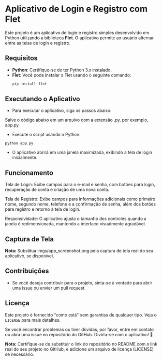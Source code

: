 # Aplicativo de Login e Registro com Flet

Este projeto é um aplicativo de login e registro simples desenvolvido em Python utilizando a biblioteca **Flet**. O aplicativo permite ao usuário alternar entre as telas de login e registro.

## Requisitos

- **Python**: Certifique-se de ter Python 3.x instalado.
- **Flet**: Você pode instalar o Flet usando o seguinte comando:
  ```bash
  pip install flet

## Executando o Aplicativo

- Para executar o aplicativo, siga os passos abaixo:

Salve o código abaixo em um arquivo com a extensão .py, por exemplo, app.py.

- Execute o script usando o Python:
```
python app.py
```

- O aplicativo abrirá em uma janela maximizada, exibindo a tela de login inicialmente.

## Funcionamento

Tela de Login: Exibe campos para o e-mail e senha, com botões para login, recuperação de conta e criação de uma nova conta.

Tela de Registro: Exibe campos para informações adicionais como primeiro nome, segundo nome, telefone e a confirmação de senha, além dos botões para registro e retorno à tela de login.

Responsividade: O aplicativo ajusta o tamanho dos controles quando a janela é redimensionada, mantendo a interface visualmente agradável.

## Captura de Tela

**Nota:** Substitua imgs/app_screenshot.png pela captura de tela real do seu aplicativo, se disponível.

## Contribuições

- Se você deseja contribuir para o projeto, sinta-se à vontade para abrir uma issue ou enviar um pull request.

## Licença

Este projeto é fornecido "como está" sem garantias de qualquer tipo. Veja o ``LICENSE`` para mais detalhes.

Se você encontrar problemas ou tiver dúvidas, por favor, entre em contato ou abra uma issue no repositório do GitHub. Divirta-se com o aplicativo! 📱

**Nota:** Certifique-se de substituir o link do repositório no README com o link real do seu projeto no GitHub, e adicione um arquivo de licença (LICENSE) se necessário.
